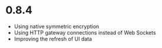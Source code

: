 # 0.8.4

- Using native symmetric encryption
- Using HTTP gateway connections instead of Web Sockets
- Improving the refresh of UI data

